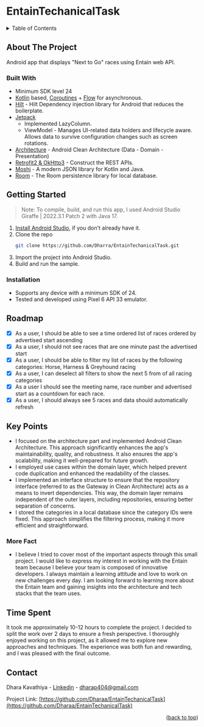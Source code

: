 # EntainTechanicalTask

<!-- TABLE OF CONTENTS -->
<details>
  <summary>Table of Contents</summary>
  <ol>
    <li>
      <a href="#about-the-project">About The Project</a>
      <ul>
        <li><a href="#built-with">Built With</a></li>
      </ul>
    </li>
    <li>
      <a href="#getting-started">Getting Started</a>
      <ul>
        <li><a href="#installation">Installation</a></li>
      </ul>
    </li>
    <li><a href="#roadmap">Roadmap</a></li>
    <li><a href="#key-points">Key Points</a></li>
    <li><a href="#time-spent">Time spent</a></li>
    <li><a href="#contact">Contact</a></li>
  </ol>
</details>

<!-- ABOUT THE PROJECT -->
## About The Project

Android app that displays "Next to Go" races using Entain web API.

### Built With

- Minimum SDK level 24
- [Kotlin](https://developer.android.com/kotlin?hl=en) based, [Coroutines](https://developer.android.com/kotlin/coroutines) + [Flow](https://developer.android.com/kotlin/flow) for asynchronous.
- [Hilt](https://developer.android.com/training/dependency-injection/hilt-android) - Hilt Dependency injection library for Android that reduces the boilerplate.
- [Jetpack](https://developer.android.com/jetpack/compose)
  - Implemented LazyColumn.
  - ViewModel - Manages UI-related data holders and lifecycle aware. Allows data to survive configuration changes such as screen rotations.
- [Architecture](https://developer.android.com/topic/architecture) - Android Clean Architecture (Data - Domain - Presentation)
- [Retrofit2 & OkHttp3](https://github.com/square/retrofit) - Construct the REST APIs.
- [Moshi](https://github.com/square/moshi/) - A modern JSON library for Kotlin and Java.
- [Room](https://developer.android.com/training/data-storage/room) - The Room persistence library for local database.

Getting Started
---------------
>Note: To compile, build, and run this app, I used Android Studio Giraffe | 2022.3.1 Patch 2 with Java 17.
1. [Install Android Studio](https://developer.android.com/studio/install.html), if you don't already
   have it.
2. Clone the repo
   ```sh
   git clone https://github.com/Dharra/EntainTechanicalTask.git
   ```
3. Import the project into Android Studio.
4. Build and run the sample.

### Installation
- Supports any device with a minimum SDK of 24.
- Tested and developed using Pixel 6 API 33 emulator.

<!-- ROADMAP -->
## Roadmap

- [x] As a user, I should be able to see a time ordered list of races ordered by advertised start ascending
- [x] As a user, I should not see races that are one minute past the advertised start 
- [x] As a user, I should be able to filter my list of races by the following categories: Horse, Harness & Greyhound racing
- [x] As a user, I can deselect all filters to show the next 5 from of all racing categories
- [x] As a user I should see the meeting name, race number and advertised start as a countdown for each race.
- [x] As a user, I should always see 5 races and data should automatically refresh

## Key Points
- I focused on the architecture part and implemented Android Clean Architecture. This approach significantly enhances the app's maintainability, quality, and robustness. It also ensures the app's scalability, making it well-prepared for future growth.
- I employed use cases within the domain layer, which helped prevent code duplication and enhanced the readability of the classes.
- I implemented an interface structure to ensure that the repository interface (referred to as the Gateway in Clean Architecture) acts as a means to invert dependencies. This way, the domain layer remains independent of the outer layers, including repositories, ensuring better separation of concerns.
- I stored the categories in a local database since the category IDs were fixed. This approach simplifies the filtering process, making it more efficient and straightforward.

### More Fact
- I believe I tried to cover most of the important aspects through this small project. I would like to express my interest in working with the Entain team because I believe your team is composed of innovative developers. I always maintain a learning attitude and love to work on new challenges every day. I am looking forward to learning more about the Entain team and gaining insights into the architecture and tech stacks that the team uses.

## Time Spent  
It took me approximately 10-12 hours to complete the project. I decided to split the work over 2 days to ensure a fresh perspective. I thoroughly enjoyed working on this project, as it allowed me to explore new approaches and techniques. The experience was both fun and rewarding, and I was pleased with the final outcome.

<!-- CONTACT -->
## Contact

Dhara Kavathiya - [Linkedin](linkedin.com/in/dhara-kavathiya-30b97bbb) - dharap404@gmail.com

Project Link: [https://github.com/Dharaa/EntainTechanicalTask](https://github.com/Dharaa/EntainTechanicalTask)

<p align="right">(<a href="#readme-top">back to top</a>)</p>
